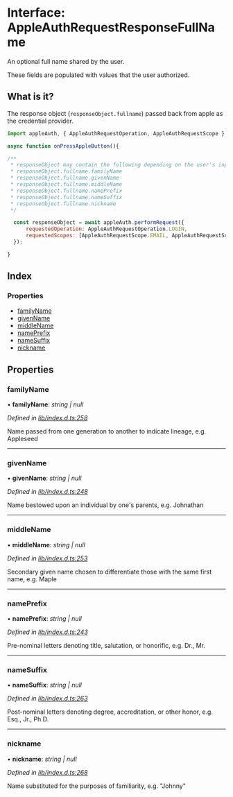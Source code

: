 
# Interface: AppleAuthRequestResponseFullName

An optional full name shared by the user.

These fields are populated with values that the user authorized.

## What is it?

The response object (`responseObject.fullname`) passed back from apple as the credential provider.

```js
import appleAuth, { AppleAuthRequestOperation, AppleAuthRequestScope } from '@invertase/react-native-apple-authentication';

async function onPressAppleButton(){

/**
 * responseObject may contain the following depending on the user's input when authenticating:
 * responseObject.fullname.familyName
 * responseObject.fullname.givenName
 * responseObject.fullname.middleName
 * responseObject.fullname.namePrefix
 * responseObject.fullname.nameSuffix
 * responseObject.fullname.nickname
 */

  const responseObject = await appleAuth.performRequest({
      requestedOperation: AppleAuthRequestOperation.LOGIN,
      requestedScopes: [AppleAuthRequestScope.EMAIL, AppleAuthRequestScope.FULL_NAME],
  });

}
```

## Index

### Properties

* [familyName](_lib_index_d_.rnappleauth.appleauthrequestresponsefullname.md#familyname)
* [givenName](_lib_index_d_.rnappleauth.appleauthrequestresponsefullname.md#givenname)
* [middleName](_lib_index_d_.rnappleauth.appleauthrequestresponsefullname.md#middlename)
* [namePrefix](_lib_index_d_.rnappleauth.appleauthrequestresponsefullname.md#nameprefix)
* [nameSuffix](_lib_index_d_.rnappleauth.appleauthrequestresponsefullname.md#namesuffix)
* [nickname](_lib_index_d_.rnappleauth.appleauthrequestresponsefullname.md#nickname)

## Properties

###  familyName

• **familyName**: *string | null*

*Defined in [lib/index.d.ts:258](https://github.com/invertase/react-native-apple-authentication/blob/2b75721d/lib/index.d.ts#L258)*

Name passed from one generation to another to indicate lineage, e.g. Appleseed

___

###  givenName

• **givenName**: *string | null*

*Defined in [lib/index.d.ts:248](https://github.com/invertase/react-native-apple-authentication/blob/2b75721d/lib/index.d.ts#L248)*

Name bestowed upon an individual by one's parents, e.g. Johnathan

___

###  middleName

• **middleName**: *string | null*

*Defined in [lib/index.d.ts:253](https://github.com/invertase/react-native-apple-authentication/blob/2b75721d/lib/index.d.ts#L253)*

Secondary given name chosen to differentiate those with the same first name, e.g. Maple

___

###  namePrefix

• **namePrefix**: *string | null*

*Defined in [lib/index.d.ts:243](https://github.com/invertase/react-native-apple-authentication/blob/2b75721d/lib/index.d.ts#L243)*

Pre-nominal letters denoting title, salutation, or honorific, e.g. Dr., Mr.

___

###  nameSuffix

• **nameSuffix**: *string | null*

*Defined in [lib/index.d.ts:263](https://github.com/invertase/react-native-apple-authentication/blob/2b75721d/lib/index.d.ts#L263)*

Post-nominal letters denoting degree, accreditation, or other honor, e.g. Esq., Jr., Ph.D.

___

###  nickname

• **nickname**: *string | null*

*Defined in [lib/index.d.ts:268](https://github.com/invertase/react-native-apple-authentication/blob/2b75721d/lib/index.d.ts#L268)*

Name substituted for the purposes of familiarity, e.g. "Johnny"
